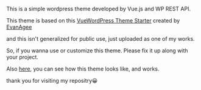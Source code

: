 This is a simple wordpress theme developed by Vue.js and WP REST API.

This theme is based on this [VueWordPress Theme Starter](https://github.com/EvanAgee/vuejs-wordpress-theme-starter) created by [EvanAgee](https://github.com/EvanAgee/vuejs-wordpress-theme-starter/commits?author=EvanAgee)

and this isn't generalized for public use, just uploaded as one of my works.

So, if you wanna use or customize this theme. Please fix it up along with your project.

Also [here](https://aoyamaorchestra.com/), you can see how this theme looks like, and works.

thank you for visiting my repositry😀
